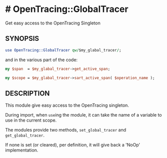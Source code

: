# # OpenTracing::GlobalTracer

Get easy access to the OpenTracing Singleton

## SYNOPSIS


```perl
use OpenTracing::GlobalTracer qw/$my_glabal_tracer/;

```

and in the various part of the code:

```perl
my $span  = $my_glabal_tracer->get_active_span;

my $scope = $my_glabal_tracer->sart_active_span( $operation_name );
```

## DESCRIPTION

This module give easy access to the OpenTracing singleton.

During import, when `use`ing the module, it can take the name of a variable to
use in the current scope.

The modules provide two methods, `set_global_tracer` and `get_global_tracer`.

If none is set (or cleared), per definition, it will give back a 'NoOp'
implementation.
